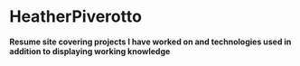 # HeatherPiverotto

**Resume site covering projects I have worked on and technologies used in addition to displaying working knowledge**
